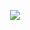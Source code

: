 <p align="center">
  <img src='https://readme-typing-svg.herokuapp.com/?color=%2336BCF7&lines=Information+System+UIN+Sunan+Ampel](https://readme-typing-svg.herokuapp.com?font=Fira+Code&pause=1000&width=435&lines=The+five+boxing+wizards+jump+quickly'>
</p>
